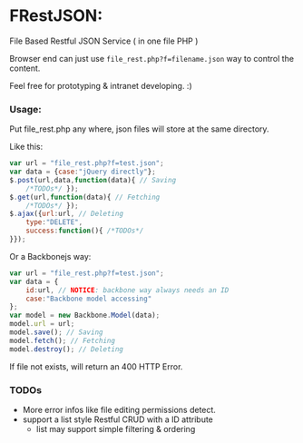 # FRestJSON: 

File Based Restful JSON Service ( in one file PHP )

Browser end can just use `file_rest.php?f=filename.json` way to control the content.

Feel free for prototyping & intranet developing. :)

### Usage:

Put file_rest.php any where, json files will store at the same directory.

Like this:

```javascript
var url = "file_rest.php?f=test.json";
var data = {case:"jQuery directly"};
$.post(url,data,function(data){ // Saving
	/*TODOs*/ });
$.get(url,function(data){ // Fetching
	/*TODOs*/ });
$.ajax({url:url, // Deleting
	type:"DELETE",
	success:function(){ /*TODOs*/ 
}});
```

Or a Backbonejs way:

```javascript
var url = "file_rest.php?f=test.json";
var data = {
	id:url, // NOTICE: backbone way always needs an ID
	case:"Backbone model accessing"
};
var model = new Backbone.Model(data);
model.url = url;
model.save(); // Saving
model.fetch(); // Fetching
model.destroy(); // Deleting
```

If file not exists, will return an 400 HTTP Error.

### TODOs

* More error infos like file editing permissions detect.
* support a list style Restful CRUD with a ID attribute
	* list may support simple filtering & ordering
